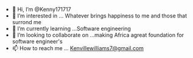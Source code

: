 - 👋 Hi, I’m @Kenny171717
- 👀 I’m interested in ... Whatever brings happiness to me and those that surrond me
- 🌱 I’m currently learning ...Software engineering
- 💞️ I’m looking to collaborate on ...making Africa agreat foundation for software engineer's
- 📫 How to reach me ... Kenvillewilliams7@gmail.com

<!---
Kenny171717/Kenny171717 is a ✨ special ✨ repository because its `README.md` (this file) appears on your GitHub profile.
You can click the Preview link to take a look at your changes.
--->

